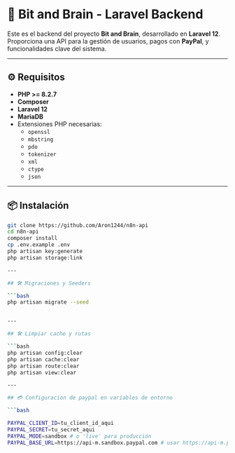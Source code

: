 # 🧠 Bit and Brain - Laravel Backend

Este es el backend del proyecto **Bit and Brain**, desarrollado en **Laravel 12**. Proporciona una API para la gestión de usuarios, pagos con **PayPal**, y funcionalidades clave del sistema.

---

## ⚙️ Requisitos

- **PHP >= 8.2.7**  
- **Composer**  
- **Laravel 12**  
- **MariaDB**  
- Extensiones PHP necesarias:
  - `openssl`
  - `mbstring`
  - `pdo`
  - `tokenizer`
  - `xml`
  - `ctype`
  - `json`

---

## 📦 Instalación

```bash
git clone https://github.com/Aron1244/n8n-api
cd n8n-api
composer install
cp .env.example .env
php artisan key:generate
php artisan storage:link

---

## 🛠️ Migraciones y Seeders

```bash
php artisan migrate --seed


---

## 🛠️ Limpiar cache y rutas

```bash
php artisan config:clear
php artisan cache:clear
php artisan route:clear
php artisan view:clear

---

## 💳 Configuracion de paypal en variables de entorno

```bash

PAYPAL_CLIENT_ID=tu_client_id_aqui
PAYPAL_SECRET=tu_secret_aqui
PAYPAL_MODE=sandbox # o 'live' para producción
PAYPAL_BASE_URL=https://api-m.sandbox.paypal.com # usar https://api-m.paypal.com en producción


